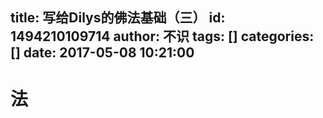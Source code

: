 title: 写给Dilys的佛法基础（三）
id: 1494210109714
author: 不识
tags: []
categories: []
date: 2017-05-08 10:21:00
---
# 法